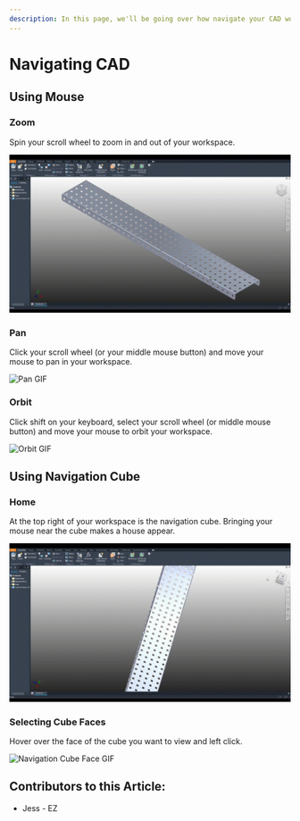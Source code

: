 ```yaml
---
description: In this page, we'll be going over how navigate your CAD workspace.
---
```


# Navigating CAD

## Using Mouse

### Zoom

Spin your scroll wheel to zoom in and out of your workspace.&#x20;

![Zoom GIF](../../../.gitbook/assets/zoom.gif)

### Pan

Click your scroll wheel (or your middle mouse button) and move your mouse to pan in your workspace.

![Pan GIF](<../../../.gitbook/assets/pan (1).gif>)

### Orbit

Click shift on your keyboard, select your scroll wheel (or middle mouse button) and move your mouse to orbit your workspace.

![Orbit GIF](../../../.gitbook/assets/orbit.gif)

## Using Navigation Cube

### Home

At the top right of your workspace is the navigation cube.  Bringing your mouse near the cube makes a house appear.&#x20;

![Home GIF](../../../.gitbook/assets/home.gif)

### Selecting Cube Faces

Hover over the face of the cube you want to view and left click.

![Navigation Cube Face GIF](<../../../.gitbook/assets/select face.gif>)



## Contributors to this Article:

* Jess - EZ
